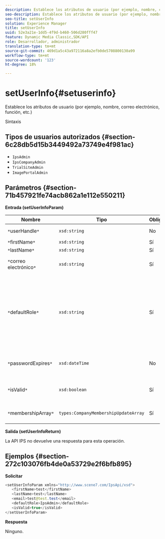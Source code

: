 ```yaml
---
description: Establece los atributos de usuario (por ejemplo, nombre, correo electrónico, función, etc.)
seo-description: Establece los atributos de usuario (por ejemplo, nombre, correo electrónico, función, etc.)
seo-title: setUserInfo
solution: Experience Manager
title: setUserInfo
uuid: 52e3a21e-1dd5-4f9d-b460-506d280fff47
feature: Dynamic Media Classic,SDK/API
role: Desarrollador, administrador
translation-type: tm+mt
source-git-commit: 469d1a5c43a972116a8a2efb0de5708800130a99
workflow-type: tm+mt
source-wordcount: '123'
ht-degree: 18%

---
```



# setUserInfo{#setuserinfo}

Establece los atributos de usuario (por ejemplo, nombre, correo electrónico, función, etc.)

Sintaxis

## Tipos de usuarios autorizados {#section-6c28db5d15b3449492a73749e4f981ac}

* `IpsAdmin`
* `IpsCompanyAdmin`
* `TrialSiteAdmin`
* `ImagePortalAdmin`

## Parámetros {#section-71b457921fe74acb862a1e112e550211}

**Entrada (setUserInfoParam)**

| Nombre | Tipo | Obligatorio | Descripción |
|---|---|---|---|
| `*`userHandle`*` | `xsd:string` | No | Control de usuario. |
| `*`firstName`*` | `xsd:string` | Sí | Nombre. |
| `*`lastName`*` | `xsd:string` | Sí | Apellido. |
| `*`correo electrónico`*` | `xsd:string` | Sí | Correo electrónico del usuario. |
| `*`defaultRole`*` | `xsd:string` | Sí | Establece la función de un usuario en cada empresa a la que pertenece. No obstante, tenga en cuenta que la función `IpsAdmin` anula otras configuraciones por empresa. |
| `*`passwordExpires`*` | `xsd:dateTime` | No | Establezca la fecha de caducidad de la contraseña. |
| `*`isValid`*` | `xsd:boolean` | Sí | Determina si el usuario es un usuario IPS válido. |
| `*`membershipArray`*` | `types:CompanyMembershipUpdateArray` | Sí | Matriz de controladores de empresa. |

**Salida (setUserInfoReturn)**

La API IPS no devuelve una respuesta para esta operación.

## Ejemplos {#section-272c103076fb4de0a53729e2f6bfb895}

**Solicitar**

```java
<setUserInfoParam xmlns="http://www.scene7.com/IpsApi/xsd">
   <firstName>test</firstName>
   <lastName>test</lastName>
   <email>test@test.test</email>
   <defaultRole>IpsAdmin</defaultRole>
   <isValid>true</isValid>
</setUserInfoParam>
```

**Respuesta**

Ninguno.
